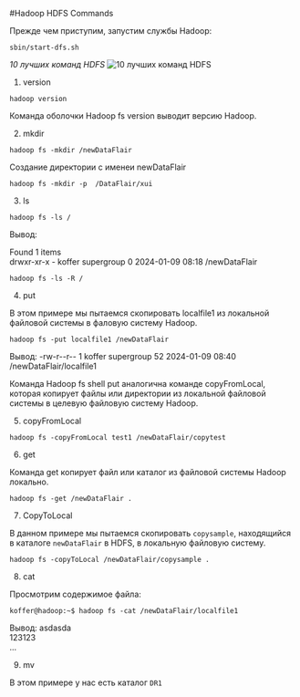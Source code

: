 #Hadoop HDFS Commands

Прежде чем приступим, запустим службы Hadoop:

```
sbin/start-dfs.sh
```

_10 лучших команд HDFS_
![10 лучших команд HDFS](https://data-flair.training/blogs/wp-content/uploads/sites/2/2016/06/top-10-hadoop-hdfs-commands.jpg)


1. version

```
hadoop version
```
Команда оболочки Hadoop fs version выводит версию Hadoop.

2. mkdir 

```
hadoop fs -mkdir /newDataFlair
```
Создание директории с именеи newDataFlair

```
hadoop fs -mkdir -p  /DataFlair/xui
```

3. ls

```
hadoop fs -ls /
```
Вывод:

Found 1 items  
drwxr-xr-x   - koffer supergroup          0 2024-01-09 08:18 /newDataFlair  

```
hadoop fs -ls -R /
```

4. put

В этом примере мы пытаемся скопировать localfile1 из локальной файловой системы 
в фаловую систему Hadoop.

```
hadoop fs -put localfile1 /newDataFlair
```
Вывод:
-rw-r--r--   1 koffer supergroup         52 2024-01-09 08:40 /newDataFlair/localfile1  

Команда Hadoop fs shell put аналогична команде copyFromLocal, которая копирует файлы 
или директории из локальной файловой системы в целевую файловую систему Hadoop.

5. copyFromLocal

```
hadoop fs -copyFromLocal test1 /newDataFlair/copytest
```

6. get

Команда get копирует файл или каталог из файловой системы Hadoop локально.
```
hadoop fs -get /newDataFlair .
```

7. CopyToLocal

В данном примере мы пытаемся скопировать `copysample`, находящийся в каталоге
`newDataFlair` в HDFS, в локальную файловую систему.
```
hadoop fs -copyToLocal /newDataFlair/copysample .
```

8. cat

Просмотрим содержимое файла:
```
koffer@hadoop:~$ hadoop fs -cat /newDataFlair/localfile1
```
Вывод:
asdasda  
123123  
...  

9. mv

В этом примере у нас есть каталог `DR1`




